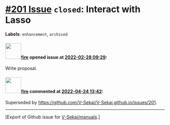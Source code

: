 # [\#201 Issue](https://github.com/V-Sekai/manuals/issues/201) `closed`: Interact with Lasso
**Labels**: `enhancement`, `archived`


#### <img src="https://avatars.githubusercontent.com/u/32321?u=c2e06a3d2b49a467aa907e54aa259516440267cc&v=4" width="50">[fire](https://github.com/fire) opened issue at [2022-02-28 09:29](https://github.com/V-Sekai/manuals/issues/201):

Write proposal.

#### <img src="https://avatars.githubusercontent.com/u/32321?u=c2e06a3d2b49a467aa907e54aa259516440267cc&v=4" width="50">[fire](https://github.com/fire) commented at [2022-04-24 13:42](https://github.com/V-Sekai/manuals/issues/201#issuecomment-1107844557):

Superseded by https://github.com/V-Sekai/V-Sekai.github.io/issues/201.


-------------------------------------------------------------------------------



[Export of Github issue for [V-Sekai/manuals](https://github.com/V-Sekai/manuals).]
